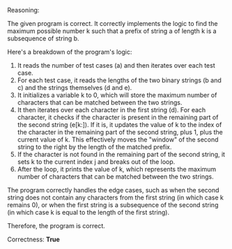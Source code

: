Reasoning:

The given program is correct. It correctly implements the logic to find the maximum possible number k such that a prefix of string a of length k is a subsequence of string b.

Here's a breakdown of the program's logic:

1. It reads the number of test cases (a) and then iterates over each test case.
2. For each test case, it reads the lengths of the two binary strings (b and c) and the strings themselves (d and e).
3. It initializes a variable k to 0, which will store the maximum number of characters that can be matched between the two strings.
4. It then iterates over each character in the first string (d). For each character, it checks if the character is present in the remaining part of the second string (e[k:]). If it is, it updates the value of k to the index of the character in the remaining part of the second string, plus 1, plus the current value of k. This effectively moves the "window" of the second string to the right by the length of the matched prefix.
5. If the character is not found in the remaining part of the second string, it sets k to the current index j and breaks out of the loop.
6. After the loop, it prints the value of k, which represents the maximum number of characters that can be matched between the two strings.

The program correctly handles the edge cases, such as when the second string does not contain any characters from the first string (in which case k remains 0), or when the first string is a subsequence of the second string (in which case k is equal to the length of the first string).

Therefore, the program is correct.

Correctness: **True**